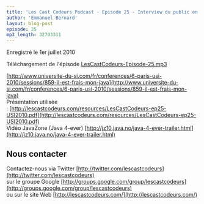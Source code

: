 ```yaml
---
title: 'Les Cast Codeurs Podcast - Episode 25 - Interview du public en direct de l&#039;USI 2010'
author: 'Emmanuel Bernard'
layout: blog-post
episode: 25
mp3_length: 32703311
---
```

Enregistré le 1er juillet 2010

Téléchargement de l'épisode [LesCastCodeurs-Episode-25.mp3](http://media.libsyn.com/media/lescastcodeurs/LesCastCodeurs-Episode-25.mp3)

[http://www.universite-du-si.com/fr/conferences/6-paris-usi-2010/sessions/859-il-est-frais-mon-java](http://www.universite-du-si.com/fr/conferences/6-paris-usi-2010/sessions/859-il-est-frais-mon-java)  
Présentation utilisée : [http://lescastcodeurs.com/resources/LesCastCodeurs-ep25-USI2010.pdf](http://lescastcodeurs.com/resources/LesCastCodeurs-ep25-USI2010.pdf)  
Vidéo JavaZone (Java 4-ever) [http://jz10.java.no/java-4-ever-trailer.html](http://jz10.java.no/java-4-ever-trailer.html)

## Nous contacter
Contactez-nous via Twitter [http://twitter.com/lescastcodeurs](http://twitter.com/lescastcodeurs)  
sur le groupe Google [http://groups.google.com/group/lescastcodeurs](http://groups.google.com/group/lescastcodeurs)  
ou sur le site Web [http://lescastcodeurs.com/](http://lescastcodeurs.com/)
